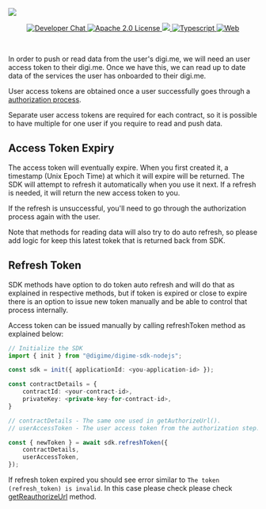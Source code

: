 ![](https://securedownloads.digi.me/partners/digime/SDKReadmeBanner.png)
<p align="center">
    <a href="https://developers.digi.me/slack/join">
        <img src="https://img.shields.io/badge/chat-slack-blueviolet.svg" alt="Developer Chat">
    </a>
    <a href="LICENSE">
        <img src="https://img.shields.io/badge/license-apache 2.0-blue.svg" alt="Apache 2.0 License">
    </a>
    <a href="#">
    	<img src="https://img.shields.io/badge/build-passing-brightgreen.svg">
    </a>
    <a href="https://www.typescriptlang.org/">
        <img src="https://img.shields.io/badge/language-typescript-ff69b4.svg" alt="Typescript">
    </a>
    <a href="https://developers.digi.me/">
        <img src="https://img.shields.io/badge/web-digi.me-red.svg" alt="Web">
    </a>
</p>

<br>

In order to push or read data from the user's digi.me, we will need an user access token to their digi.me.
Once we have this, we can read up to date data of the services the user has onboarded to their digi.me.

User access tokens are obtained once a user successfully goes through a [authorization process](../fundamentals/authorize.html).

Separate user access tokens are required for each contract, so it is possible to have multiple for one user if you require to read and push data.

## Access Token Expiry

The access token will eventually expire. When you first created it, a timestamp (Unix Epoch Time) at which it will expire will be returned. The SDK will attempt to refresh it automatically when you use it next. If a refresh is needed, it will return the new access token to you.

If the refresh is unsuccessful, you'll need to go through the authorization process again with the user.

Note that methods for reading data will also try to do auto refresh, so please add logic for keep this latest tokek that is returned back from SDK.

## Refresh Token

SDK methods have option to do token auto refresh and will do that as explained in respective methods, but
if token is expired or close to expire there is an option to issue new token manually and be able to control that process internally.

Access token can be issued manually by calling refreshToken method as explained below:

```typescript
// Initialize the SDK
import { init } from "@digime/digime-sdk-nodejs";

const sdk = init({ applicationId: <you-application-id> });

const contractDetails = {
    contractId: <your-contract-id>,
    privateKey: <private-key-for-contract-id>,
}

// contractDetails - The same one used in getAuthorizeUrl().
// userAccessToken - The user access token from the authorization step.

const { newToken } = await sdk.refreshToken({
    contractDetails,
    userAccessToken,
});

```

If refresh token expired you should see error similar to `The token (refresh_token) is invalid`. In this case please check please check [getReauthorizeUrl](./reauthorize.html) method.

